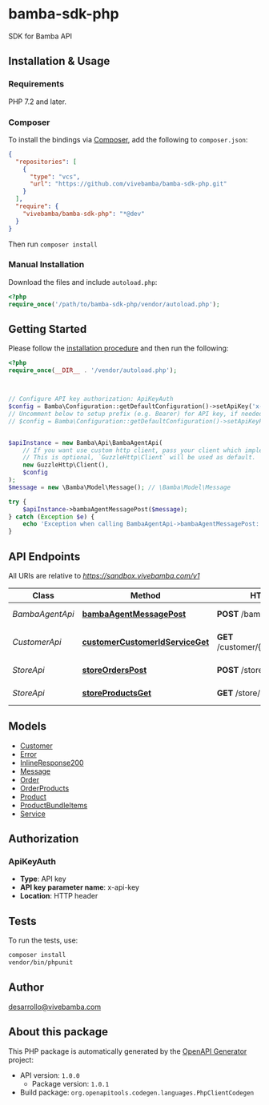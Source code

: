 # bamba-sdk-php

SDK for Bamba API


## Installation & Usage

### Requirements

PHP 7.2 and later.

### Composer

To install the bindings via [Composer](https://getcomposer.org/), add the following to `composer.json`:

```json
{
  "repositories": [
    {
      "type": "vcs",
      "url": "https://github.com/vivebamba/bamba-sdk-php.git"
    }
  ],
  "require": {
    "vivebamba/bamba-sdk-php": "*@dev"
  }
}
```

Then run `composer install`

### Manual Installation

Download the files and include `autoload.php`:

```php
<?php
require_once('/path/to/bamba-sdk-php/vendor/autoload.php');
```

## Getting Started

Please follow the [installation procedure](#installation--usage) and then run the following:

```php
<?php
require_once(__DIR__ . '/vendor/autoload.php');



// Configure API key authorization: ApiKeyAuth
$config = Bamba\Configuration::getDefaultConfiguration()->setApiKey('x-api-key', 'YOUR_API_KEY');
// Uncomment below to setup prefix (e.g. Bearer) for API key, if needed
// $config = Bamba\Configuration::getDefaultConfiguration()->setApiKeyPrefix('x-api-key', 'Bearer');


$apiInstance = new Bamba\Api\BambaAgentApi(
    // If you want use custom http client, pass your client which implements `GuzzleHttp\ClientInterface`.
    // This is optional, `GuzzleHttp\Client` will be used as default.
    new GuzzleHttp\Client(),
    $config
);
$message = new \Bamba\Model\Message(); // \Bamba\Model\Message

try {
    $apiInstance->bambaAgentMessagePost($message);
} catch (Exception $e) {
    echo 'Exception when calling BambaAgentApi->bambaAgentMessagePost: ', $e->getMessage(), PHP_EOL;
}

```

## API Endpoints

All URIs are relative to *https://sandbox.vivebamba.com/v1*

Class | Method | HTTP request | Description
------------ | ------------- | ------------- | -------------
*BambaAgentApi* | [**bambaAgentMessagePost**](docs/Api/BambaAgentApi.md#bambaagentmessagepost) | **POST** /bamba-agent/message | Bamba agent
*CustomerApi* | [**customerCustomerIdServiceGet**](docs/Api/CustomerApi.md#customercustomeridserviceget) | **GET** /customer/{customerId}/service | Get customer services
*StoreApi* | [**storeOrdersPost**](docs/Api/StoreApi.md#storeorderspost) | **POST** /store/orders | Place an order
*StoreApi* | [**storeProductsGet**](docs/Api/StoreApi.md#storeproductsget) | **GET** /store/products | Get products

## Models

- [Customer](docs/Model/Customer.md)
- [Error](docs/Model/Error.md)
- [InlineResponse200](docs/Model/InlineResponse200.md)
- [Message](docs/Model/Message.md)
- [Order](docs/Model/Order.md)
- [OrderProducts](docs/Model/OrderProducts.md)
- [Product](docs/Model/Product.md)
- [ProductBundleItems](docs/Model/ProductBundleItems.md)
- [Service](docs/Model/Service.md)

## Authorization

### ApiKeyAuth

- **Type**: API key
- **API key parameter name**: x-api-key
- **Location**: HTTP header


## Tests

To run the tests, use:

```bash
composer install
vendor/bin/phpunit
```

## Author

desarrollo@vivebamba.com

## About this package

This PHP package is automatically generated by the [OpenAPI Generator](https://openapi-generator.tech) project:

- API version: `1.0.0`
    - Package version: `1.0.1`
- Build package: `org.openapitools.codegen.languages.PhpClientCodegen`
